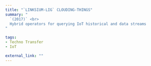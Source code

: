 ```yaml
---
title: "`LINKSIUM-LIG` CLOUDING-THINGS"
summary: "
  `(2017)` <br>
  Hybrid operators for querying IoT historical and data streams
"

tags:
- Techno Transfer
- IoT

external_link: ""
---
```

